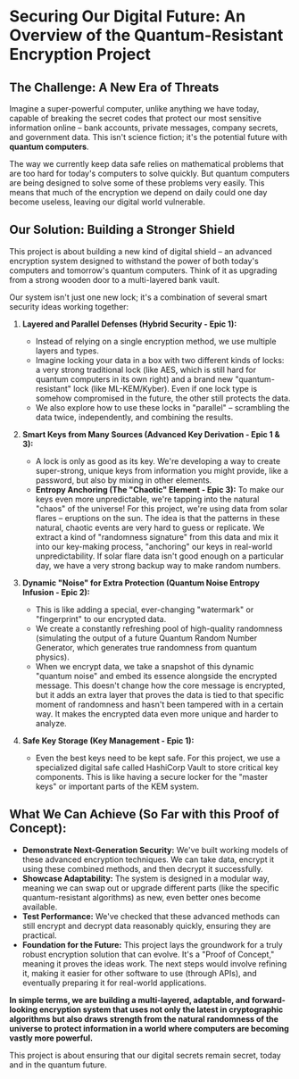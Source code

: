 # Securing Our Digital Future: An Overview of the Quantum-Resistant Encryption Project

## The Challenge: A New Era of Threats

Imagine a super-powerful computer, unlike anything we have today, capable of breaking the secret codes that protect our most sensitive information online – bank accounts, private messages, company secrets, and government data. This isn't science fiction; it's the potential future with **quantum computers**.

The way we currently keep data safe relies on mathematical problems that are too hard for today's computers to solve quickly. But quantum computers are being designed to solve some of these problems very easily. This means that much of the encryption we depend on daily could one day become useless, leaving our digital world vulnerable.

## Our Solution: Building a Stronger Shield

This project is about building a new kind of digital shield – an advanced encryption system designed to withstand the power of both today's computers and tomorrow's quantum computers. Think of it as upgrading from a strong wooden door to a multi-layered bank vault.

Our system isn't just one new lock; it's a combination of several smart security ideas working together:

1.  **Layered and Parallel Defenses (Hybrid Security - Epic 1):**
    *   Instead of relying on a single encryption method, we use multiple layers and types.
    *   Imagine locking your data in a box with two different kinds of locks: a very strong traditional lock (like AES, which is still hard for quantum computers in its own right) and a brand new "quantum-resistant" lock (like ML-KEM/Kyber). Even if one lock type is somehow compromised in the future, the other still protects the data.
    *   We also explore how to use these locks in "parallel" – scrambling the data twice, independently, and combining the results.

2.  **Smart Keys from Many Sources (Advanced Key Derivation - Epic 1 & 3):**
    *   A lock is only as good as its key. We're developing a way to create super-strong, unique keys from information you might provide, like a password, but also by mixing in other elements.
    *   **Entropy Anchoring (The "Chaotic" Element - Epic 3):** To make our keys even more unpredictable, we're tapping into the natural "chaos" of the universe! For this project, we're using data from solar flares – eruptions on the sun. The idea is that the patterns in these natural, chaotic events are very hard to guess or replicate. We extract a kind of "randomness signature" from this data and mix it into our key-making process, "anchoring" our keys in real-world unpredictability. If solar flare data isn't good enough on a particular day, we have a very strong backup way to make random numbers.

3.  **Dynamic "Noise" for Extra Protection (Quantum Noise Entropy Infusion - Epic 2):**
    *   This is like adding a special, ever-changing "watermark" or "fingerprint" to our encrypted data.
    *   We create a constantly refreshing pool of high-quality randomness (simulating the output of a future Quantum Random Number Generator, which generates true randomness from quantum physics).
    *   When we encrypt data, we take a snapshot of this dynamic "quantum noise" and embed its essence alongside the encrypted message. This doesn't change how the core message is encrypted, but it adds an extra layer that proves the data is tied to that specific moment of randomness and hasn't been tampered with in a certain way. It makes the encrypted data even more unique and harder to analyze.

4.  **Safe Key Storage (Key Management - Epic 1):**
    *   Even the best keys need to be kept safe. For this project, we use a specialized digital safe called HashiCorp Vault to store critical key components. This is like having a secure locker for the "master keys" or important parts of the KEM system.

## What We Can Achieve (So Far with this Proof of Concept):

*   **Demonstrate Next-Generation Security:** We've built working models of these advanced encryption techniques. We can take data, encrypt it using these combined methods, and then decrypt it successfully.
*   **Showcase Adaptability:** The system is designed in a modular way, meaning we can swap out or upgrade different parts (like the specific quantum-resistant algorithms) as new, even better ones become available.
*   **Test Performance:** We've checked that these advanced methods can still encrypt and decrypt data reasonably quickly, ensuring they are practical.
*   **Foundation for the Future:** This project lays the groundwork for a truly robust encryption solution that can evolve. It's a "Proof of Concept," meaning it proves the ideas work. The next steps would involve refining it, making it easier for other software to use (through APIs), and eventually preparing it for real-world applications.

**In simple terms, we are building a multi-layered, adaptable, and forward-looking encryption system that uses not only the latest in cryptographic algorithms but also draws strength from the natural randomness of the universe to protect information in a world where computers are becoming vastly more powerful.**

This project is about ensuring that our digital secrets remain secret, today and in the quantum future.